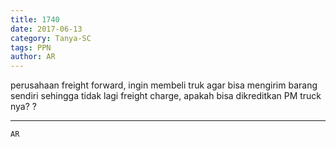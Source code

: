 ```yaml
---
title: 1740
date: 2017-06-13
category: Tanya-SC
tags: PPN
author: AR
---
```


perusahaan freight forward, ingin membeli truk agar bisa mengirim barang sendiri sehingga tidak lagi freight charge, apakah bisa dikreditkan PM truck nya? ?

---



`AR`
